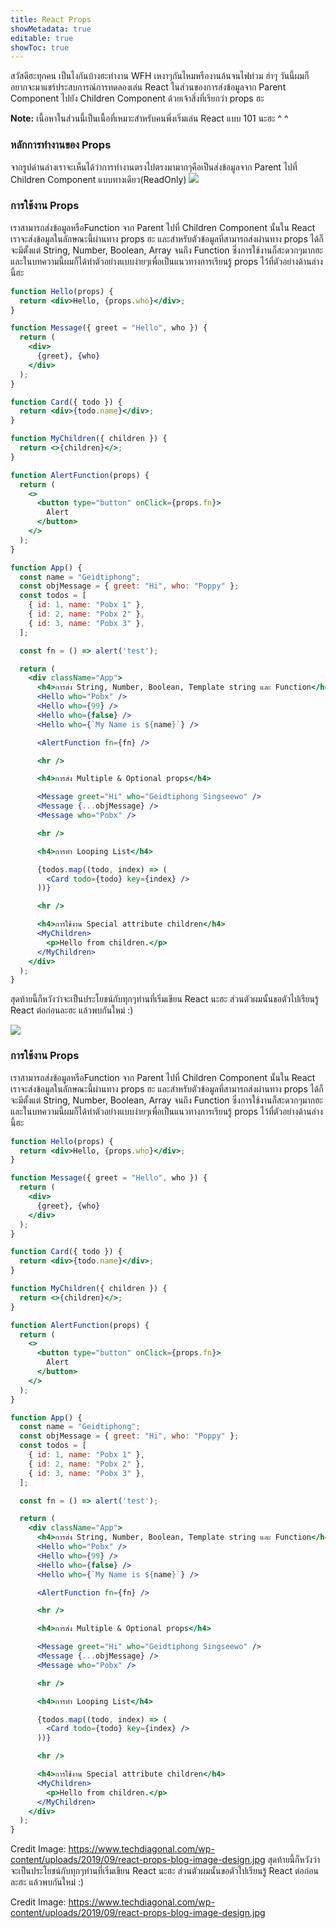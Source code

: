 ```yaml
---
title: React Props
showMetadata: true
editable: true
showToc: true
---
```


สวัสดีฮะทุกคน เป็นไงกันบ้างฮะทำงาน WFH เหงาๆกันไหมหรืองานล้นจนไฟท่วม ฮ่าๆ วันนี้ผมก็อยากจะมาแชร์ประสบการณ์การทดลองเล่น React ในส่วนของการส่งข้อมูลจาก Parent Component ไปยัง Children Component
ด้วยเจ้าสิ่งที่เรียกว่า props ฮะ

**Note:** เนื้อหาในส่วนนี้เป็นเนื้อที่เหมาะสำหรับคนพึ่งเริ่มเล่น React แบบ 101 นะฮะ ^ ^

### หลักการทำงานของ Props
จากรูปด่านล่างเราจะเห็นได้ว่าการทำงานตรงไปตรงมามากๆคือเป็นส่งข้อมูลจาก Parent ไปที่ Children Component แบบทางเดียว(ReadOnly)
![](https://www.techdiagonal.com/wp-content/uploads/2019/09/react-props-blog-image-design.jpg)

### การใช้งาน Props
เราสามารถส่งข้อมูลหรือFunction จาก Parent ไปที่ Children Component นั้นใน React เราจะส่งข้อมูลในลักษณะนี้ผ่านทาง props ฮะ
และสำหรับตัวข้อมูลที่สามารถส่งผ่านทาง props ได้ก็จะมีตั้งแต่ String, Number, Boolean, Array จนถึง Function ซึ่งการใช้งานก็สะดวกๆมากฮะ
และในบทความนี้ผมก็ได้ทำตัวอย่างแบบง่ายๆเพื่อเป็นแนวทางการเรียนรู้ props ไว้ที่ตัวอย่างด้านล่างนี้ฮะ
```jsx
function Hello(props) {
  return <div>Hello, {props.who}</div>;
}

function Message({ greet = "Hello", who }) {
  return (
    <div>
      {greet}, {who}
    </div>
  );
}

function Card({ todo }) {
  return <div>{todo.name}</div>;
}

function MyChildren({ children }) {
  return <>{children}</>;
}

function AlertFunction(props) {
  return (
    <>
      <button type="button" onClick={props.fn}>
        Alert
      </button>
    </>
  );
}

function App() {
  const name = "Geidtiphong";
  const objMessage = { greet: "Hi", who: "Poppy" };
  const todos = [
    { id: 1, name: "Pobx 1" },
    { id: 2, name: "Pobx 2" },
    { id: 3, name: "Pobx 3" },
  ];

  const fn = () => alert('test');

  return (
    <div className="App">
      <h4>การส่ง String, Number, Boolean, Template string และ Function</h4>
      <Hello who="Pobx" />
      <Hello who={99} />
      <Hello who={false} />
      <Hello who={`My Name is ${name}`} />

      <AlertFunction fn={fn} />

      <hr />

      <h4>การส่ง Multiple & Optional props</h4>

      <Message greet="Hi" who="Geidtiphong Singseewo" />
      <Message {...objMessage} />
      <Message who="Pobx" />

      <hr />

      <h4>การทำ Looping List</h4>

      {todos.map((todo, index) => (
        <Card todo={todo} key={index} />
      ))}

      <hr />

      <h4>การใช้งาน Special attribute children</h4>
      <MyChildren>
        <p>Hello from children.</p>
      </MyChildren>
    </div>
  );
}
```

สุดท้ายนี้ก็หวังว่าจะเป็นประโยชน์กับทุกๆท่านที่เริ่มเขียน React นะฮะ ส่วนตัวผมนั้นขอตัวไปเรียนรู้ React ต่อก่อนละฮะ แล้วพบกันใหม่ :)

![](https://www.techdiagonal.com/wp-content/uploads/2019/09/react-props-blog-image-design.jpg)

### การใช้งาน Props
เราสามารถส่งข้อมูลหรือFunction จาก Parent ไปที่ Children Component นั้นใน React เราจะส่งข้อมูลในลักษณะนี้ผ่านทาง props ฮะ
และสำหรับตัวข้อมูลที่สามารถส่งผ่านทาง props ได้ก็จะมีตั้งแต่ String, Number, Boolean, Array จนถึง Function ซึ่งการใช้งานก็สะดวกๆมากฮะ
และในบทความนี้ผมก็ได้ทำตัวอย่างแบบง่ายๆเพื่อเป็นแนวทางการเรียนรู้ props ไว้ที่ตัวอย่างด้านล่างนี้ฮะ
```jsx
function Hello(props) {
  return <div>Hello, {props.who}</div>;
}

function Message({ greet = "Hello", who }) {
  return (
    <div>
      {greet}, {who}
    </div>
  );
}

function Card({ todo }) {
  return <div>{todo.name}</div>;
}

function MyChildren({ children }) {
  return <>{children}</>;
}

function AlertFunction(props) {
  return (
    <>
      <button type="button" onClick={props.fn}>
        Alert
      </button>
    </>
  );
}

function App() {
  const name = "Geidtiphong";
  const objMessage = { greet: "Hi", who: "Poppy" };
  const todos = [
    { id: 1, name: "Pobx 1" },
    { id: 2, name: "Pobx 2" },
    { id: 3, name: "Pobx 3" },
  ];

  const fn = () => alert('test');

  return (
    <div className="App">
      <h4>การส่ง String, Number, Boolean, Template string และ Function</h4>
      <Hello who="Pobx" />
      <Hello who={99} />
      <Hello who={false} />
      <Hello who={`My Name is ${name}`} />

      <AlertFunction fn={fn} />

      <hr />

      <h4>การส่ง Multiple & Optional props</h4>

      <Message greet="Hi" who="Geidtiphong Singseewo" />
      <Message {...objMessage} />
      <Message who="Pobx" />

      <hr />

      <h4>การทำ Looping List</h4>

      {todos.map((todo, index) => (
        <Card todo={todo} key={index} />
      ))}

      <hr />

      <h4>การใช้งาน Special attribute children</h4>
      <MyChildren>
        <p>Hello from children.</p>
      </MyChildren>
    </div>
  );
}
```

Credit Image: https://www.techdiagonal.com/wp-content/uploads/2019/09/react-props-blog-image-design.jpg
สุดท้ายนี้ก็หวังว่าจะเป็นประโยชน์กับทุกๆท่านที่เริ่มเขียน React นะฮะ ส่วนตัวผมนั้นขอตัวไปเรียนรู้ React ต่อก่อนละฮะ แล้วพบกันใหม่ :)

Credit Image: https://www.techdiagonal.com/wp-content/uploads/2019/09/react-props-blog-image-design.jpg
